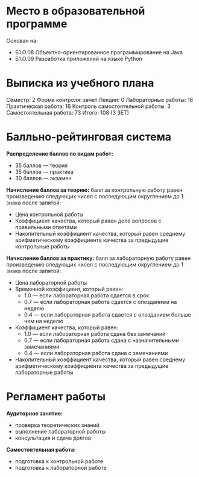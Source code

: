 # Место в образовательной программе

Основан на:

* Б1.О.08	Объектно-ориентированное программирование на Java
* Б1.О.09	Разработка приложений на языке Python

# Выписка из учебного плана

Семестр: 2
Форма контроля: зачет
Лекции: 0
Лабораторные работы: 16
Практическая работа: 16
Контроль самостоятельной работы: 3
Самостоятельная работа: 73
Итого: 108 (3 ЗЕТ)

# Балльно-рейтинговая система

**Распределение баллов по видам работ:**

* 35 баллов — теория 
* 35 баллов — практика
* 30 баллов — экзамен

**Начисление баллов за теорию:** балл за контрольную работу равен произведению следующих чисел с последующим округлением до 1 знака после запятой:

* Цена контрольной работы
* Коэффициент качества, который равен доле вопросов с правильными ответами
* Накопительный коэффициент качества, который равен среднему арифметическому коэффициента качества за предыдущие контрольные работы

**Начисление баллов за практику:** балл за лабораторную работу равен произведению следующих чисел с последующим округлением до 1 знака после запятой:

* Цена лабораторной работы
* Временной коэффициент, который равен:
  * 1.0 — если лабораторная работа сдается в срок
  * 0.7 — если лабораторная работа сдается с опозданием на неделю
  * 0.4 — если лабораторная работа сдается с опозданием больше чем на неделю
* Коэффициент качества, который равен:
  * 1.0 — если лабораторная работа сдана без замечаний
  * 0.7 — если лабораторная работа сдана с назначительными замечаниями
  * 0.4 — если лабораторная работа сдана с замечаниями
* Накопительный коэффициент качества, который равен среднему арифметическому коэффициента качества за предыдущие лабораторные работы

# Регламент работы

**Аудиторное занятие:**

- проверка теоретических знаний
- выполнение лабораторной работы
- консультация и сдача долгов

**Самостоятельная работа:**

- подготовка к контрольной работе
- подготовка к лабораторной работе
